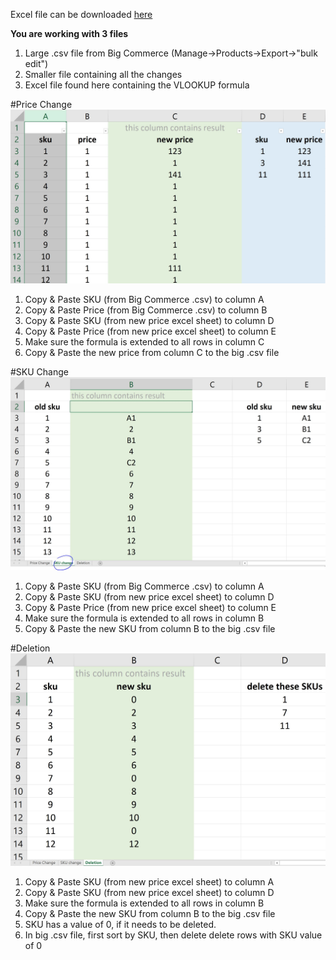 Excel file can be downloaded <a href="https://github.com/weiyikong/Projects/raw/master/CSV%20Parsing/2.Excel%20Solution/excel%20sheets.xlsx">here</a>

<b>You are working with 3 files </b> <br>
1. Large .csv file from Big Commerce (Manage->Products->Export->"bulk edit")<br>
2. Smaller file containing all the changes <br> 
3. Excel file found here containing the VLOOKUP formula <br>


#Price Change
![](../Screenshots/excel.JPG?raw=true)

1. Copy & Paste SKU (from Big Commerce .csv) to column A<br> 
2. Copy & Paste Price (from Big Commerce .csv) to column B<br> 
3. Copy & Paste SKU (from new price excel sheet) to column D<br> 
4. Copy & Paste Price (from new price excel sheet) to column E <br>
5. Make sure the formula is extended to all rows in column C <br> 
6. Copy & Paste the new price from column C to the big .csv file

#SKU Change
![](../Screenshots/excel2.JPG?raw=true)

1. Copy & Paste SKU (from Big Commerce .csv) to column A<br> 
2. Copy & Paste SKU (from new price excel sheet) to column D<br> 
3. Copy & Paste Price (from new price excel sheet) to column E <br>
4. Make sure the formula is extended to all rows in column B<br> 
5. Copy & Paste the new SKU from column B to the big .csv file

#Deletion 
![](../Screenshots/excel3.JPG?raw=true)

1. Copy & Paste SKU (from new price excel sheet) to column A <br>
2. Copy & Paste SKU (from new price excel sheet) to column D <br>
3. Make sure the formula is extended to all rows in column B<br> 
4. Copy & Paste the new SKU from column B to the big .csv file<br>
5. SKU has a value of 0, if it needs to be deleted. <br> 
6. In big .csv file, first sort by SKU, then delete delete rows with SKU value of 0

